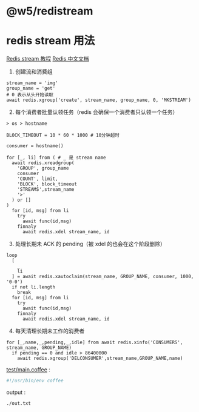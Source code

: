 [‼️]: ✏️README.mdt

# @w5/redistream

# redis stream 用法

[Redis stream 教程](https://verytools.net/xtools-guide/posts/redis-stream)
[Redis 中文文档](http://www.redis.cn/commands/xreadgroup.html)

1. 创建流和消费组

```
stream_name = 'img'
group_name = 'get'
# 0 表示从头开始读取
await redis.xgroup('create', stream_name, group_name, 0, 'MKSTREAM')
```

2. 每个消费者批量认领任务（redis 会确保一个消费者只认领一个任务）

```
> os > hostname

BLOCK_TIMEOUT = 10 * 60 * 1000 # 10分钟超时

consumer = hostname()

for [_, li] from ( # _ 是 stream name
  await redis.xreadgroup(
    'GROUP', group_name
    consumer
    'COUNT', limit,
    'BLOCK', block_timeout
    'STREAMS',stream_name
    '>'
  ) or []
)
  for [id, msg] from li
    try
      await func(id,msg)
    finnaly
      await redis.xdel stream_name, id
```

3. 处理长期未 ACK 的 pending（被 xdel 的也会在这个阶段删除）

```
loop
  [
    _
    li
  ] = await redis.xautoclaim(stream_name, GROUP_NAME, consumer, 1000, '0-0')
  if not li.length
    break
  for [id, msg] from li
    try
      await func(id,msg)
    finnaly
      await redis.xdel stream_name, id
```

4. 每天清理长期未工作的消费者

```
for [_,name,_,pending,_,idle] from await redis.xinfo('CONSUMERS', stream_name, GROUP_NAME)
  if pending == 0 and idle > 86400000
    await redis.xgroup('DELCONSUMER',stream_name,GROUP_NAME,name)
```

[test/main.coffee](./test/main.coffee) :

```coffee
#!/usr/bin/env coffee
```

output :

```
./out.txt
```
